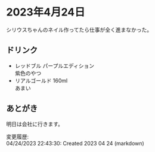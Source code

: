 # 2023年4月24日

シリウスちゃんのネイル作ってたら仕事が全く進まなかった。

## ドリンク

- レッドブル パープルエディション  
紫色のやつ
- リアルゴールド 160ml  
あまい

## あとがき

明日は会社に行きます。

変更履歴:  
04/24/2023 22:43:30: Created 2023 04 24 (markdown)  
